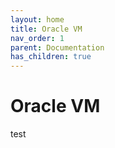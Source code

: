 ```yaml
---
layout: home
title: Oracle VM
nav_order: 1
parent: Documentation
has_children: true
---
```


Oracle VM
=========

test